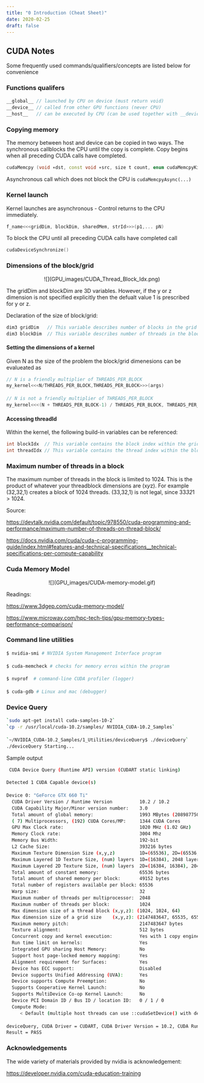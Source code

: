 ```yaml
---
title: "0 Introduction (Cheat Sheet)"
date: 2020-02-25
draft: false
---
```


## CUDA Notes

Some frequently used commands/qualifiers/concepts are listed below for convenience

### Functions qualifers

```.cpp
__global__ // launched by CPU on device (must return void)
__device__ // called from other GPU functions (never CPU)
__host__   // can be executed by CPU (can be used together with __device__)
```

### Copying memory

The memory between host and device can be copied in two ways.
The synchronous callblocks the CPU until the copy is complete.
Copy begins when all preceding CUDA calls have completed.

```.cpp
cudaMemcpy (void ∗dst, const void ∗src, size t count, enum cudaMemcpyKind kind)
```

Asynchronous call which does not block the CPU is `cudaMemcpyAsync(...)`

### Kernel launch

Kernel launches are asynchronous - Control returns to the CPU immediately.

```.cpp
f_name<<<gridDim, blockDim, sharedMem, strId>>>(p1,... pN)
```

To block the CPU until all preceding CUDA calls have completed call

```.cpp
cudaDeviceSynchronize()
```

### Dimensions of the block/grid

<center> ![](GPU_images/CUDA_Thread_Block_Idx.png) </center>

The gridDim and blockDim are 3D variables.
However, if the y or z dimension is not specified explicitly then the defualt value 1 is prescribed for y or z.

Declaration of the size of block/grid:

```.cpp
dim3 gridDim   // This variable describes number of blocks in the grid in each dimension.
dim3 blockDim  // This variable describes number of threads in the block in each dimension.
```

#### Setting the dimensions of a kernel

Given N as the size of the problem the block/grid dimenesions can be evalueated as

```.cpp
// N is a friendly multiplier of THREADS_PER_BLOCK
my_kernel<<<N/THREADS_PER_BLOCK,THREADS_PER_BLOCK>>>(args)

// N is not a friendly multiplier of THREADS_PER_BLOCK
my_kernel<<<(N + THREADS_PER_BLOCK-1) / THREADS_PER_BLOCK, THREADS_PER_BLOCK>>>(args);
```

#### Accessing threadId

Within the kernel, the following build-in variables can be referenced:

```.cpp
int blockIdx  // This variable contains the block index within the grid.
int threadIdx // This variable contains the thread index within the block.
```

<!-- gridDim describes number of blocks in the grid.
blockDim describes number of threads in the block.
// dim3 dimBlock(blocksize, blocksize);
// dim3 dimGrid(N/dimBlock.x, N/dimBlock.y); -->

### Maximum number of threads in a block

The maximum number of threads in the block is limited to 1024. This is the product of whatever your threadblock dimensions are (x*y*z). For example (32,32,1) creates a block of 1024 threads. (33,32,1) is not legal, since 33*32*1 > 1024.

Source:

<https://devtalk.nvidia.com/default/topic/978550/cuda-programming-and-performance/maximum-number-of-threads-on-thread-block/>

<https://docs.nvidia.com/cuda/cuda-c-programming-guide/index.html#features-and-technical-specifications__technical-specifications-per-compute-capability>

### Cuda Memory Model

<center> ![](GPU_images/CUDA-memory-model.gif) </center>

Readings:

<https://www.3dgep.com/cuda-memory-model/>

<https://www.microway.com/hpc-tech-tips/gpu-memory-types-performance-comparison/>

### Command line utilities

```.sh
$ nvidia-smi # NVIDIA System Management Interface program

$ cuda-memcheck # checks for memory erros within the program

$ nvprof  # command-line CUDA profiler (logger)

$ cuda-gdb # Linux and mac (debugger)
```

### Device Query

```.sh
`sudo apt-get install cuda-samples-10-2`
`cp -r /usr/local/cuda-10.2/samples/ NVIDIA_CUDA-10.2_Samples`

`~/NVIDIA_CUDA-10.2_Samples/1_Utilities/deviceQuery$ ./deviceQuery` 
./deviceQuery Starting...
```

Sample output

```.sh
 CUDA Device Query (Runtime API) version (CUDART static linking)

Detected 1 CUDA Capable device(s)

Device 0: "GeForce GTX 660 Ti"
  CUDA Driver Version / Runtime Version          10.2 / 10.2
  CUDA Capability Major/Minor version number:    3.0
  Total amount of global memory:                 1993 MBytes (2089877504 bytes)
  ( 7) Multiprocessors, (192) CUDA Cores/MP:     1344 CUDA Cores
  GPU Max Clock rate:                            1020 MHz (1.02 GHz)
  Memory Clock rate:                             3004 Mhz
  Memory Bus Width:                              192-bit
  L2 Cache Size:                                 393216 bytes
  Maximum Texture Dimension Size (x,y,z)         1D=(65536), 2D=(65536, 65536), 3D=(4096, 4096, 4096)
  Maximum Layered 1D Texture Size, (num) layers  1D=(16384), 2048 layers
  Maximum Layered 2D Texture Size, (num) layers  2D=(16384, 16384), 2048 layers
  Total amount of constant memory:               65536 bytes
  Total amount of shared memory per block:       49152 bytes
  Total number of registers available per block: 65536
  Warp size:                                     32
  Maximum number of threads per multiprocessor:  2048
  Maximum number of threads per block:           1024
  Max dimension size of a thread block (x,y,z): (1024, 1024, 64)
  Max dimension size of a grid size    (x,y,z): (2147483647, 65535, 65535)
  Maximum memory pitch:                          2147483647 bytes
  Texture alignment:                             512 bytes
  Concurrent copy and kernel execution:          Yes with 1 copy engine(s)
  Run time limit on kernels:                     Yes
  Integrated GPU sharing Host Memory:            No
  Support host page-locked memory mapping:       Yes
  Alignment requirement for Surfaces:            Yes
  Device has ECC support:                        Disabled
  Device supports Unified Addressing (UVA):      Yes
  Device supports Compute Preemption:            No
  Supports Cooperative Kernel Launch:            No
  Supports MultiDevice Co-op Kernel Launch:      No
  Device PCI Domain ID / Bus ID / location ID:   0 / 1 / 0
  Compute Mode:
     < Default (multiple host threads can use ::cudaSetDevice() with device simultaneously) >

deviceQuery, CUDA Driver = CUDART, CUDA Driver Version = 10.2, CUDA Runtime Version = 10.2, NumDevs = 1
Result = PASS
```

### Acknowledgements

The wide variety of materials provided by nvidia is acknowledgement:

<https://developer.nvidia.com/cuda-education-training>
